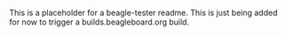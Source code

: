 This is a placeholder for a beagle-tester readme. This is just being added
for now to trigger a builds.beagleboard.org build.
